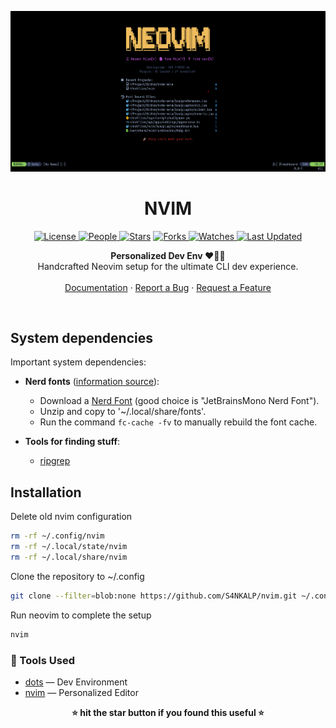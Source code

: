 <p align="center">
  <img src="assets/screenshot.png" alt="screenshot">
</p>

<h1 align="center">NVIM</h1>

<p align="center">

  <a href="https://github.com/S4NKALP/nvim/blob/main/LICENSE">
<img alt="License" src="https://img.shields.io/github/license/your-username/repos?style=flat&color=eee&label="> </a>

<a href="https://github.com/S4NKALP/nvim/graphs/contributors">
<img alt="People" src="https://img.shields.io/github/contributors/your-username/repos?style=flat&color=ffaaf2&label=People"> </a>

<a href="https://github.com/S4NKALP/nvim/stargazers">
<img alt="Stars" src="https://img.shields.io/github/stars/your-username/repos?style=flat&color=98c379&label=Stars"></a>

<a href="https://github.com/S4NKALP/nvim/network/members">
<img alt="Forks" src="https://img.shields.io/github/forks/your-username/repos?style=flat&color=66a8e0&label=Forks"> </a>

<a href="https://github.com/S4NKALP/nvim/watchers">
<img alt="Watches" src="https://img.shields.io/github/watchers/your-username/repos?style=flat&color=f5d08b&label=Watches"> </a>

<a href="https://github.com/S4NKALP/nvim/pulse">
<img alt="Last Updated" src="https://img.shields.io/github/last-commit/your-username/repos?style=flat&color=e06c75&label="> </a>
</p>

<p align="center">
  <strong>Personalized Dev Env ❤️👨‍💻</strong>
  <br>
    Handcrafted Neovim setup for the ultimate CLI dev experience.
  <br>
  <br>
  <a href="https://github.com/S4NKALP/nvim/wiki">Documentation</a>
  ·
  <a href="https://github.com/S4NKALP/nvim/issues">Report a Bug</a>
  ·
  <a href="https://github.com/S4NKALP/nvim/issues">Request a Feature</a>
</p>

<br>

## System dependencies

Important system dependencies:

- **Nerd fonts** ([information source](https://gist.github.com/matthewjberger/7dd7e079f282f8138a9dc3b045ebefa0)):

  - Download a [Nerd Font](https://www.nerdfonts.com/) (good choice is "JetBrainsMono Nerd Font").
  - Unzip and copy to '~/.local/share/fonts'.
  - Run the command `fc-cache -fv` to manually rebuild the font cache.

- **Tools for finding stuff**:
  - [ripgrep](https://github.com/BurntSushi/ripgrep#installation)

## Installation

Delete old nvim configuration

```bash
rm -rf ~/.config/nvim
rm -rf ~/.local/state/nvim
rm -rf ~/.local/share/nvim
```

Clone the repository to ~/.config

```bash
git clone --filter=blob:none https://github.com/S4NKALP/nvim.git ~/.config/nvim
```

Run neovim to complete the setup

```bash
nvim
```

### 🧰 Tools Used

- [dots](https://github.com/S4NKALP/hyprland) — Dev Environment
- [nvim](https://github.com/S4NKALP/nvim) — Personalized Editor

<div align="center">
    <strong>⭐ hit the star button if you found this useful ⭐</strong><br>
</div>
